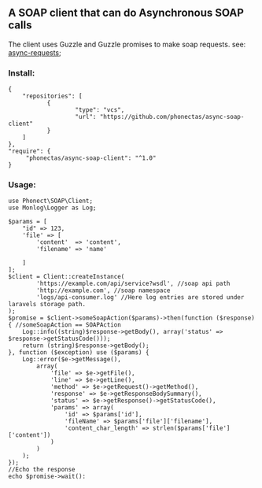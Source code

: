 ## A SOAP client that can do Asynchronous SOAP calls

The client uses Guzzle and Guzzle promises to make soap requests.
see: [async-requests](http://docs.guzzlephp.org/en/stable/quickstart.html#async-requests);

### Install:
	{
	    "repositories": [
	           {
	                   "type": "vcs",
	                   "url": "https://github.com/phonectas/async-soap-client"
	           }
	    ]
    },
    "require": {
    	 "phonectas/async-soap-client": "^1.0"
    }

### Usage:

    use Phonect\SOAP\Client;
    use Monlog\Logger as Log;

    $params = [
		"id" => 123,
		'file' => [
			'content'  => 'content',
			'filename' => 'name'
			
		]
	];
	$client = Client::createInstance(
			'https://example.com/api/service?wsdl', //soap api path
			'http://example.com', //soap namespace
			'logs/api-consumer.log' //Here log entries are stored under laravels storage path. 
	);
	$promise = $client->someSoapAction($params)->then(function ($response) { //someSoapAction == SOAPAction
		Log::info((string)$response->getBody(), array('status' => $response->getStatusCode()));
		return (string)$response->getBody();
	}, function ($exception) use ($params) {
		Log::error($e->getMessage(),
			array(
				'file' => $e->getFile(),
				'line' => $e->getLine(),
				'method' => $e->getRequest()->getMethod(),
				'response' => $e->getResponseBodySummary(),
				'status' => $e->getResponse()->getStatusCode(),
				'params' => array(
					'id' => $params['id'],
					'fileName' => $params['file']['filename'],
					'content_char_length' => strlen($params['file']['content'])
				)
			)
		);
	});
	//Echo the response
	echo $promise->wait():
